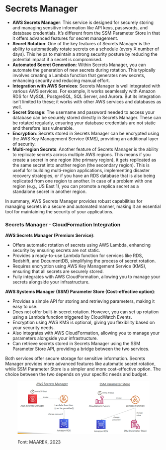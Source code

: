 # Secrets Manager

* **AWS Secrets Manager**: This service is designed for securely storing and managing sensitive information like API keys, passwords, and database credentials. It’s different from the SSM Parameter Store in that it offers advanced features for secret management.
* **Secret Rotation**: One of the key features of Secrets Manager is the ability to automatically rotate secrets on a schedule (every X number of days). This helps to maintain a strong security posture by reducing the potential impact if a secret is compromised.
* **Automated Secret Generation**: Within Secrets Manager, you can automate the generation of new secrets during rotation. This typically involves creating a Lambda function that generates new secrets, enhancing security and reducing manual effort.
* **Integration with AWS Services**: Secrets Manager is well integrated with various AWS services. For example, it works seamlessly with Amazon RDS for MySQL, PostgreSQL, SQL Server, and Aurora. But its integration isn’t limited to these; it works with other AWS services and databases as well.
* **Secret Storage**: The username and password needed to access your database can be securely stored directly in Secrets Manager. These can be rotated regularly, ensuring your database credentials are not static and therefore less vulnerable.
* **Encryption**: Secrets stored in Secrets Manager can be encrypted using the AWS Key Management Service (KMS), providing an additional layer of security.
* **Multi-region Secrets**: Another feature of Secrets Manager is the ability to replicate secrets across multiple AWS regions. This means if you create a secret in one region (the primary region), it gets replicated as the same secret into another region (the secondary region). This is useful for building multi-region applications, implementing disaster recovery strategies, or if you have an RDS database that is also being replicated from one region to another. In case of a problem with one region (e.g., US East 1), you can promote a replica secret as a standalone secret in another region.

In summary, AWS Secrets Manager provides robust capabilities for managing secrets in a secure and automated manner, making it an essential tool for maintaining the security of your applications.

### Secrets Manager - CloudFormation Integration

**AWS Secrets Manager (Premium Service)**:

* Offers automatic rotation of secrets using AWS Lambda, enhancing security by ensuring secrets are not static.
* Provides a ready-to-use Lambda function for services like RDS, Redshift, and DocumentDB, simplifying the process of secret rotation.
* Requires encryption using AWS Key Management Service (KMS), ensuring that all secrets are securely stored.
* Fully integrates with AWS CloudFormation, allowing you to manage your secrets alongside your infrastructure.

**AWS Systems Manager (SSM) Parameter Store (Cost-effective option)**:

* Provides a simple API for storing and retrieving parameters, making it easy to use.
* Does not offer built-in secret rotation. However, you can set up rotation using a Lambda function triggered by CloudWatch Events.
* Encryption using AWS KMS is optional, giving you flexibility based on your security needs.
* Also integrates with AWS CloudFormation, allowing you to manage your parameters alongside your infrastructure.
* Can retrieve secrets stored in Secrets Manager using the SSM Parameter Store API, providing a bridge between the two services.

Both services offer secure storage for sensitive information. Secrets Manager provides more advanced features like automatic secret rotation, while SSM Parameter Store is a simpler and more cost-effective option. The choice between the two depends on your specific needs and budget.



<figure><img src="../../.gitbook/assets/image (9).png" alt=""><figcaption><p>Font: MAAREK, 2023</p></figcaption></figure>
